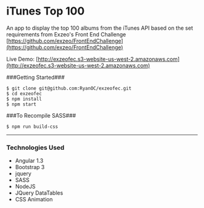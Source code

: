 iTunes Top 100
====================

An app to display the top 100 albums from the iTunes API based on the set requirements from Exzeo's Front End Challenge [https://github.com/exzeo/FrontEndChallenge](https://github.com/exzeo/FrontEndChallenge)

Live Demo: [http://exzeofec.s3-website-us-west-2.amazonaws.com](http://exzeofec.s3-website-us-west-2.amazonaws.com)


###Getting Started###
  ```
$ git clone git@github.com:RyanOC/exzeofec.git
$ cd exzeofec
$ npm install
$ npm start

  ```



###To Recompile SASS###

```
$ npm run build-css

```


  -------

### Technologies Used

  * Angular 1.3
  * Bootstrap 3
  * jquery
  * SASS
  * NodeJS
  * JQuery DataTables
  * CSS Animation
